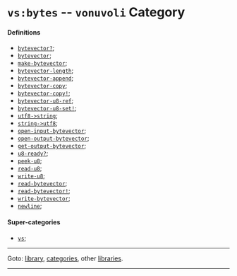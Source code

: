 

<a id='category__vonuvoli__vs_3a_bytes'></a>

# `vs:bytes` -- `vonuvoli` Category


<a id='category__vonuvoli__vs_3a_bytes__definitions'></a>

#### Definitions

 * [`bytevector?`](../../r7rs/definitions/bytevector_3f.md#definition__r7rs__bytevector_3f);
 * [`bytevector`](../../r7rs/definitions/bytevector.md#definition__r7rs__bytevector);
 * [`make-bytevector`](../../r7rs/definitions/make-bytevector.md#definition__r7rs__make-bytevector);
 * [`bytevector-length`](../../r7rs/definitions/bytevector-length.md#definition__r7rs__bytevector-length);
 * [`bytevector-append`](../../r7rs/definitions/bytevector-append.md#definition__r7rs__bytevector-append);
 * [`bytevector-copy`](../../r7rs/definitions/bytevector-copy.md#definition__r7rs__bytevector-copy);
 * [`bytevector-copy!`](../../r7rs/definitions/bytevector-copy_21.md#definition__r7rs__bytevector-copy_21);
 * [`bytevector-u8-ref`](../../r7rs/definitions/bytevector-u8-ref.md#definition__r7rs__bytevector-u8-ref);
 * [`bytevector-u8-set!`](../../r7rs/definitions/bytevector-u8-set_21.md#definition__r7rs__bytevector-u8-set_21);
 * [`utf8->string`](../../r7rs/definitions/utf8-_3e_string.md#definition__r7rs__utf8-_3e_string);
 * [`string->utf8`](../../r7rs/definitions/string-_3e_utf8.md#definition__r7rs__string-_3e_utf8);
 * [`open-input-bytevector`](../../r7rs/definitions/open-input-bytevector.md#definition__r7rs__open-input-bytevector);
 * [`open-output-bytevector`](../../r7rs/definitions/open-output-bytevector.md#definition__r7rs__open-output-bytevector);
 * [`get-output-bytevector`](../../r7rs/definitions/get-output-bytevector.md#definition__r7rs__get-output-bytevector);
 * [`u8-ready?`](../../r7rs/definitions/u8-ready_3f.md#definition__r7rs__u8-ready_3f);
 * [`peek-u8`](../../r7rs/definitions/peek-u8.md#definition__r7rs__peek-u8);
 * [`read-u8`](../../r7rs/definitions/read-u8.md#definition__r7rs__read-u8);
 * [`write-u8`](../../r7rs/definitions/write-u8.md#definition__r7rs__write-u8);
 * [`read-bytevector`](../../r7rs/definitions/read-bytevector.md#definition__r7rs__read-bytevector);
 * [`read-bytevector!`](../../r7rs/definitions/read-bytevector_21.md#definition__r7rs__read-bytevector_21);
 * [`write-bytevector`](../../r7rs/definitions/write-bytevector.md#definition__r7rs__write-bytevector);
 * [`newline`](../../r7rs/definitions/newline.md#definition__r7rs__newline);


<a id='category__vonuvoli__vs_3a_bytes__super-categories'></a>

#### Super-categories

 * [`vs`](../../vonuvoli/categories/vs.md#category__vonuvoli__vs);

----

Goto: [library](../../vonuvoli/_index.md#library__vonuvoli), [categories](../../vonuvoli/categories/_index.md#toc__vonuvoli__categories), other [libraries](../../_libraries.md#toc__libraries).

----

